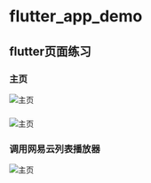 # flutter_app_demo

## flutter页面练习

### 主页
![主页](https://i0.hdslb.com/bfs/album/d3bdcb80da2d4aaa65966c3ddb4e60a5c70a6bba.png@1e_1c.webp)

###
![主页](https://i0.hdslb.com/bfs/album/118b1ff946651f3cd9122e2f072ddbbb275ca84b.png@1e_1c.webp)
### 调用网易云列表播放器
![主页](https://i0.hdslb.com/bfs/album/c171cc5810f8eb9dc0306fa88bcaf370a4cf4270.png@1e_1c.webp)

